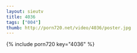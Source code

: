 ```yaml
--- 
layout: sieutv
title: 4036
tags: ["004"]
thumb: http://porn720.net/video/4036/poster.jpg
---
```

{% include porn720 key="4036" %} 
